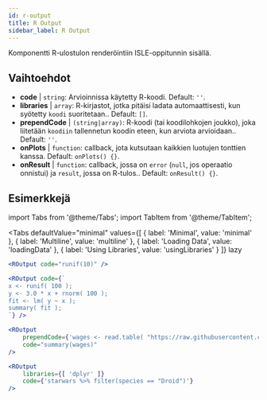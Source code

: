 ```yaml
---
id: r-output
title: R Output
sidebar_label: R Output
---
```


Komponentti R-ulostulon renderöintiin ISLE-oppitunnin sisällä.

## Vaihtoehdot

* __code__ | `string`: Arvioinnissa käytetty R-koodi. Default: `''`.
* __libraries__ | `array`: R-kirjastot, jotka pitäisi ladata automaattisesti, kun syötetty `koodi` suoritetaan.. Default: `[]`.
* __prependCode__ | `(string|array)`: R-koodi (tai koodilohkojen joukko), joka liitetään `koodiin` tallennetun koodin eteen, kun arviota arvioidaan.. Default: `''`.
* __onPlots__ | `function`: callback, jota kutsutaan kaikkien luotujen tonttien kanssa. Default: `onPlots() {}`.
* __onResult__ | `function`: callback, jossa on `error` (`null`, jos operaatio onnistui) ja `result`, jossa on R-tulos.. Default: `onResult() {}`.


## Esimerkkejä

import Tabs from '@theme/Tabs';
import TabItem from '@theme/TabItem';

<Tabs
    defaultValue="minimal"
    values={[
        { label: 'Minimal', value: 'minimal' },
        { label: 'Multiline', value: 'multiline' },
        { label: 'Loading Data', value: 'loadingData' },
        { label: 'Using Libraries', value: 'usingLibraries' }
    ]}
    lazy
>

<TabItem value="minimal" >

```jsx live
<ROutput code="runif(10)" />
```

</TabItem>

<TabItem value="multiline" >

```jsx live
<ROutput code={`
x <- runif( 100 );
y <- 3.0 * x + rnorm( 100 );
fit <- lm( y ~ x );
summary( fit );
`} />
```

</TabItem>

<TabItem value="loadingData" >

```jsx live
<ROutput 
    prependCode={'wages <- read.table( "https://raw.githubusercontent.com/stdlib-js/stdlib/develop/lib/node_modules/%40stdlib/datasets/berndt-cps-wages-1985/data/data.csv", header=TRUE, sep=",")'} 
    code="summary(wages)"
/>
```

</TabItem>

<TabItem value="usingLibraries" >

```jsx live
<ROutput 
    libraries={[ 'dplyr' ]}
    code={'starwars %>% filter(species == "Droid")'}
/>
```

</TabItem>

</Tabs>

